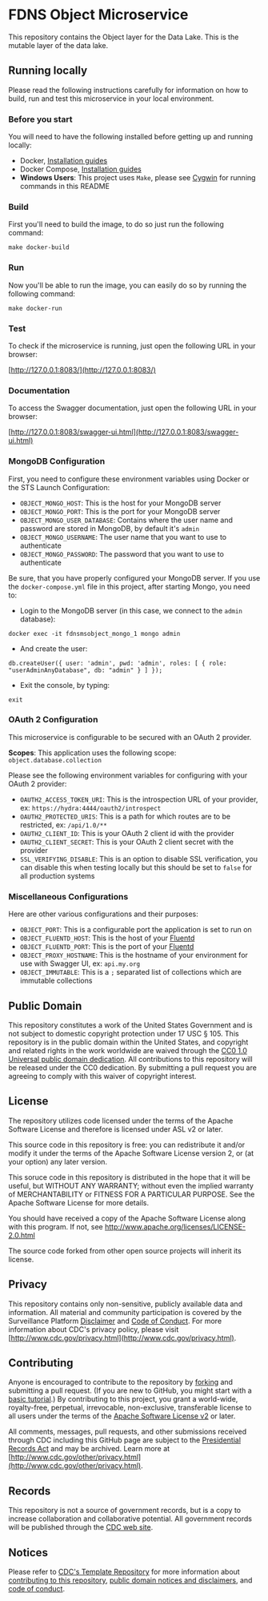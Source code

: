 # FDNS Object Microservice
This repository contains the Object layer for the Data Lake. This is the mutable layer of the data lake.

## Running locally
Please read the following instructions carefully for information on how to build, run and test this microservice in your local environment.

### Before you start
You will need to have the following installed before getting up and running locally:

- Docker, [Installation guides](https://docs.docker.com/install/)
- Docker Compose, [Installation guides](https://docs.docker.com/compose/install/)
- **Windows Users**: This project uses `Make`, please see [Cygwin](http://www.cygwin.com/) for running commands in this README

### Build

First you'll need to build the image, to do so just run the following command:

```
make docker-build
```

### Run

Now you'll be able to run the image, you can easily do so by running the following command:

```
make docker-run
```

### Test

To check if the microservice is running, just open the following URL in your browser:

[http://127.0.0.1:8083/](http://127.0.0.1:8083/)

### Documentation

To access the Swagger documentation, just open the following URL in your browser:

[http://127.0.0.1:8083/swagger-ui.html](http://127.0.0.1:8083/swagger-ui.html)

### MongoDB Configuration

First, you need to configure these environment variables using Docker or the STS Launch Configuration:

* `OBJECT_MONGO_HOST`: This is the host for your MongoDB server
* `OBJECT_MONGO_PORT`: This is the port for your MongoDB server
* `OBJECT_MONGO_USER_DATABASE`: Contains where the user name and password are stored in MongoDB, by default it's `admin`
* `OBJECT_MONGO_USERNAME`: The user name that you want to use to authenticate
* `OBJECT_MONGO_PASSWORD`: The password that you want to use to authenticate

Be sure, that you have properly configured your MongoDB server. If you use the `docker-compose.yml` file in this project, after starting Mongo, you need to:

* Login to the MongoDB server (in this case, we connect to the `admin` database):

```
docker exec -it fdnsmsobject_mongo_1 mongo admin
```

* And create the user:

```
db.createUser({ user: 'admin', pwd: 'admin', roles: [ { role: "userAdminAnyDatabase", db: "admin" } ] });
```

* Exit the console, by typing:

```
exit
```

### OAuth 2 Configuration

This microservice is configurable to be secured with an OAuth 2 provider.

__Scopes__: This application uses the following scope: `object.database.collection`

Please see the following environment variables for configuring with your OAuth 2 provider:

* `OAUTH2_ACCESS_TOKEN_URI`: This is the introspection URL of your provider, ex: `https://hydra:4444/oauth2/introspect`
* `OAUTH2_PROTECTED_URIS`: This is a path for which routes are to be restricted, ex: `/api/1.0/**`
* `OAUTH2_CLIENT_ID`: This is your OAuth 2 client id with the provider
* `OAUTH2_CLIENT_SECRET`: This is your OAuth 2 client secret with the provider
* `SSL_VERIFYING_DISABLE`: This is an option to disable SSL verification, you can disable this when testing locally but this should be set to `false` for all production systems

### Miscellaneous Configurations

Here are other various configurations and their purposes:

* `OBJECT_PORT`: This is a configurable port the application is set to run on
* `OBJECT_FLUENTD_HOST`: This is the host of your [Fluentd](https://www.fluentd.org/)
* `OBJECT_FLUENTD_PORT`: This is the port of your [Fluentd](https://www.fluentd.org/)
* `OBJECT_PROXY_HOSTNAME`: This is the hostname of your environment for use with Swagger UI, ex: `api.my.org`
* `OBJECT_IMMUTABLE`: This is a `;` separated list of collections which are immutable collections
  
## Public Domain
This repository constitutes a work of the United States Government and is not
subject to domestic copyright protection under 17 USC § 105. This repository is in
the public domain within the United States, and copyright and related rights in
the work worldwide are waived through the [CC0 1.0 Universal public domain dedication](https://creativecommons.org/publicdomain/zero/1.0/).
All contributions to this repository will be released under the CC0 dedication. By
submitting a pull request you are agreeing to comply with this waiver of
copyright interest.

## License
The repository utilizes code licensed under the terms of the Apache Software
License and therefore is licensed under ASL v2 or later.

This source code in this repository is free: you can redistribute it and/or modify it under
the terms of the Apache Software License version 2, or (at your option) any
later version.

This soruce code in this repository is distributed in the hope that it will be useful, but WITHOUT ANY
WARRANTY; without even the implied warranty of MERCHANTABILITY or FITNESS FOR A
PARTICULAR PURPOSE. See the Apache Software License for more details.

You should have received a copy of the Apache Software License along with this
program. If not, see http://www.apache.org/licenses/LICENSE-2.0.html

The source code forked from other open source projects will inherit its license.


## Privacy
This repository contains only non-sensitive, publicly available data and
information. All material and community participation is covered by the
Surveillance Platform [Disclaimer](https://github.com/CDCgov/template/blob/master/DISCLAIMER.md)
and [Code of Conduct](https://github.com/CDCgov/template/blob/master/code-of-conduct.md).
For more information about CDC's privacy policy, please visit [http://www.cdc.gov/privacy.html](http://www.cdc.gov/privacy.html).

## Contributing
Anyone is encouraged to contribute to the repository by [forking](https://help.github.com/articles/fork-a-repo)
and submitting a pull request. (If you are new to GitHub, you might start with a
[basic tutorial](https://help.github.com/articles/set-up-git).) By contributing
to this project, you grant a world-wide, royalty-free, perpetual, irrevocable,
non-exclusive, transferable license to all users under the terms of the
[Apache Software License v2](http://www.apache.org/licenses/LICENSE-2.0.html) or
later.

All comments, messages, pull requests, and other submissions received through
CDC including this GitHub page are subject to the [Presidential Records Act](http://www.archives.gov/about/laws/presidential-records.html)
and may be archived. Learn more at [http://www.cdc.gov/other/privacy.html](http://www.cdc.gov/other/privacy.html).

## Records
This repository is not a source of government records, but is a copy to increase
collaboration and collaborative potential. All government records will be
published through the [CDC web site](http://www.cdc.gov).

## Notices
Please refer to [CDC's Template Repository](https://github.com/CDCgov/template)
for more information about [contributing to this repository](https://github.com/CDCgov/template/blob/master/CONTRIBUTING.md),
[public domain notices and disclaimers](https://github.com/CDCgov/template/blob/master/DISCLAIMER.md),
and [code of conduct](https://github.com/CDCgov/template/blob/master/code-of-conduct.md).
